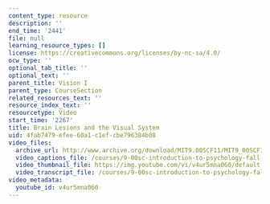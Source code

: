 ```yaml
---
content_type: resource
description: ''
end_time: '2441'
file: null
learning_resource_types: []
license: https://creativecommons.org/licenses/by-nc-sa/4.0/
ocw_type: ''
optional_tab_title: ''
optional_text: ''
parent_title: Vision I
parent_type: CourseSection
related_resources_text: ''
resource_index_text: ''
resourcetype: Video
start_time: '2267'
title: Brain Lesions and the Visual System
uid: 4fab7479-efee-60a1-c1ef-cbe796384b08
video_files:
  archive_url: http://www.archive.org/download/MIT9.00SCF11/MIT9_00SCF11_lec05_300k.mp4
  video_captions_file: /courses/9-00sc-introduction-to-psychology-fall-2011/54b3093d70dd5066abb954eb78da41f6_v4ur5mna060.vtt
  video_thumbnail_file: https://img.youtube.com/vi/v4ur5mna060/default.jpg
  video_transcript_file: /courses/9-00sc-introduction-to-psychology-fall-2011/118d59abd4b715c4bd5b390eeacf1cde_v4ur5mna060.pdf
video_metadata:
  youtube_id: v4ur5mna060
---
```

